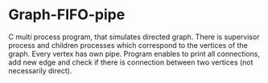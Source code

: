 # Graph-FIFO-pipe
C multi process program, that simulates directed graph. There is supervisor process and children processes which correspond to the vertices of the graph. Every vertex has own pipe. Program enables to print all connections, add new edge and check if there is connection between two vertices (not necessarily direct).
